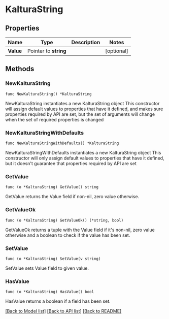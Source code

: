 # KalturaString

## Properties

Name | Type | Description | Notes
------------ | ------------- | ------------- | -------------
**Value** | Pointer to **string** |  | [optional] 

## Methods

### NewKalturaString

`func NewKalturaString() *KalturaString`

NewKalturaString instantiates a new KalturaString object
This constructor will assign default values to properties that have it defined,
and makes sure properties required by API are set, but the set of arguments
will change when the set of required properties is changed

### NewKalturaStringWithDefaults

`func NewKalturaStringWithDefaults() *KalturaString`

NewKalturaStringWithDefaults instantiates a new KalturaString object
This constructor will only assign default values to properties that have it defined,
but it doesn't guarantee that properties required by API are set

### GetValue

`func (o *KalturaString) GetValue() string`

GetValue returns the Value field if non-nil, zero value otherwise.

### GetValueOk

`func (o *KalturaString) GetValueOk() (*string, bool)`

GetValueOk returns a tuple with the Value field if it's non-nil, zero value otherwise
and a boolean to check if the value has been set.

### SetValue

`func (o *KalturaString) SetValue(v string)`

SetValue sets Value field to given value.

### HasValue

`func (o *KalturaString) HasValue() bool`

HasValue returns a boolean if a field has been set.


[[Back to Model list]](../README.md#documentation-for-models) [[Back to API list]](../README.md#documentation-for-api-endpoints) [[Back to README]](../README.md)


